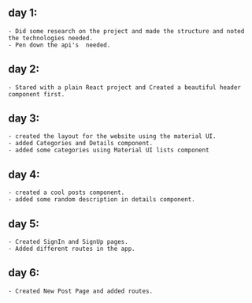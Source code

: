 ## day 1:
    - Did some research on the project and made the structure and noted the technologies needed.
    - Pen down the api's  needed. 
## day 2:
    - Stared with a plain React project and Created a beautiful header component first.
## day 3:
    - created the layout for the website using the material UI.
    - added Categories and Details component.
    - added some categories using Material UI lists component
## day 4:
    - created a cool posts component.
    - added some random description in details component.
## day 5: 
    - Created SignIn and SignUp pages.
    - Added different routes in the app.
## day 6:
    - Created New Post Page and added routes.
